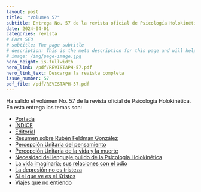 ```yaml
---
layout: post
title:  "Volumen 57"
subtitle: Entrega No. 57 de la revista oficial de Psicología Holokinética
date: 2024-04-01
categories: revista
# Para SEO
# subtitle: The page subtitle
# description: This is the meta description for this page and will help it appear in search engines
# image: /img/page-image.jpg
hero_height: is-fullwidth
hero_link: /pdf/REVISTAPH-57.pdf
hero_link_text: Descarga la revista completa
issue_number: 57
pdf_file: /pdf/REVISTAPH-57.pdf
---
```


Ha salido el volúmen No. 57 de la revista oficial de Psicología Holokinética. 
En esta entrega los temas son:


- [Portada](/pdf/REVISTAPH-57.pdf#page=1)
- [ÍNDICE](/pdf/REVISTAPH-57.pdf#page=3)
- [Editorial](/pdf/REVISTAPH-57.pdf#page=4)
- [Resumen sobre Rubén Feldman González](/pdf/REVISTAPH-57.pdf#page=5)
- [Percepción Unitaria del pensamiento](/pdf/REVISTAPH-57.pdf#page=7)
- [Percepción Unitaria de la vida y la muerte](/pdf/REVISTAPH-57.pdf#page=19)
- [Necesidad del lenguaje pulido de la Psicología Holokinética](/pdf/REVISTAPH-57.pdf#page=29)
- [La vida imaginaria; sus relaciones con el odio](/pdf/REVISTAPH-57.pdf#page=31)
- [La depresión no es tristeza](/pdf/REVISTAPH-57.pdf#page=44)
- [Si el que ve es el Kristos](/pdf/REVISTAPH-57.pdf#page=46)
- [Viajes que no entiendo](/pdf/REVISTAPH-57.pdf#page=47)
